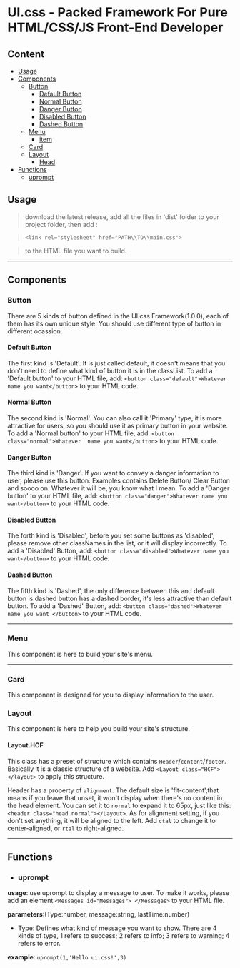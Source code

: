 # UI.css - Packed Framework For Pure HTML/CSS/JS Front-End Developer

## Content

- [Usage](#usage)
- [Components](#components)
    - [Button](#button)
        - [Default Button](#default-button)
        - [Normal Button](#normal-button)
        - [Danger Button](#danger-button)
        - [Disabled Button](#disabled-button)
        - [Dashed Button](#dashed-button)
    - [Menu](#menu)
      - [item](#item)
    - [Card](#card)
    - [Layout](#layout)
        - [Head](#layouthead)
- [Functions](#functions)
    - [uprompt](#uprompt)

## Usage
> download the latest release, add all the files in 'dist' folder to your project folder, then add : 

> `<link rel="stylesheet" href="PATH\\TO\\main.css">`

> to the HTML file you want to build.

---

## Components

### **Button**
There are 5 kinds of button defined in the UI.css Framework(1.0.0),
 each of them has its own unique style. You should use different type of button in different ocassion.

#### Default Button

The first kind is 'Default'. It is just called default, it doesn't means that you don't need to define what kind of 
button it is in the classList. To add a 'Default button' to your HTML file, add:
`<button class="default">Whatever name you want</button>`
to your HTML code.

#### Normal Button

The second kind is 'Normal'. You can also call it 'Primary' type, it is more attractive for users, so you should use it 
as primary button in your website. To add a 'Normal button' to your HTML file, add: `<button class="normal">Whatever 
name you want</button>`
to your HTML code.

#### Danger Button

The third kind is 'Danger'. If you want to convey a danger information to user, please use this button. Examples 
contains Delete Button/ Clear Button and soooo on. Whatever it will be, you know what I mean. To add a 'Danger button' 
to your HTML file, add: `<button class="danger">Whatever name you want</button>`
to your HTML code.

#### Disabled Button

The forth kind is 'Disabled', before you set some buttons as 'disabled', please remove other classNames in the list, or 
it will display incorrectly.
To add a 'Disabled' Button, add: `<button class="disabled">Whatever name you want</button>` to your HTML code.

#### Dashed Button

The fifth kind is 'Dashed', the only difference between this and default button is dashed button has a dashed border, 
it's less attractive than default button. To add a 'Dashed' Button, add: `<button class="dashed">Whatever name you want
</button>` to your HTML code.

---

### **Menu**

This component is here to build your site's menu.

---

### **Card**

This component is designed for you to display information to the user.

### **Layout**

This component is here to help you build your site's structure.

#### Layout.HCF

This class has a preset of structure which contains `Header`/`content`/`footer`. Basically it is a 
classic structure of a website. Add `<Layout class="HCF"></layout>` to apply this structure.

 Header has a property of `alignment`. 
The default size is 'fit-content',that means if you leave that unset, it won't display when there's
no content in the head element. You can set it to `normal` to expand it to 65px, just like this:
`<header class="head normal"></Layout>`. As for alignment setting, if you don't set anything, it will
be aligned to the left. Add `ctal` to change it to center-aligned, or `rtal` to right-aligned.

---
## Functions

- ### **uprompt**

**usage**: use uprompt to display a message to user. To make it works, please add an element `<Messages id="Messages">
</Messages>` to your HTML file.

**parameters**:(Type:number, message:string, lastTime:number)

- Type: Defines what kind of message you want to show. There are 4 kinds of type, 1 refers to success;
2 refers to info; 3 refers to warning; 4 refers to error.

**example**: `uprompt(1,'Hello ui.css!',3)`